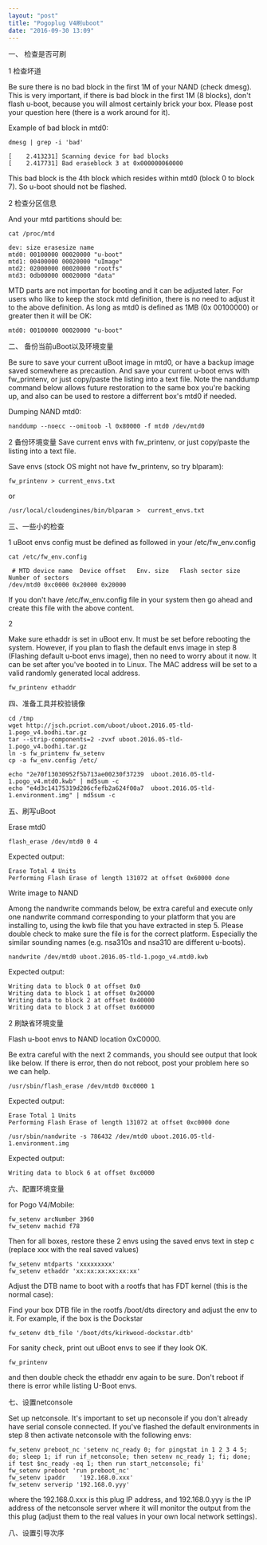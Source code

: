 ```yaml
---
layout: "post"
title: "Pogoplug V4刷uboot"
date: "2016-09-30 13:09"
---
```


一、 检查是否可刷

1 检查坏道

Be sure there is no bad block in the first 1M of your NAND (check dmesg). This is very important, if there is bad block in the first 1M (8 blocks), don't flash u-boot, because you will almost certainly brick your box. Please post your question here (there is a work around for it).

Example of bad block in mtd0:

```
dmesg | grep -i 'bad'

[    2.413231] Scanning device for bad blocks
[    2.417731] Bad eraseblock 3 at 0x000000060000
```

This bad block is the 4th block which resides within mtd0 (block 0 to block 7). So u-boot should not be flashed.

2 检查分区信息

And your mtd partitions should be:

```
cat /proc/mtd

dev: size erasesize name
mtd0: 00100000 00020000 "u-boot"
mtd1: 00400000 00020000 "uImage"
mtd2: 02000000 00020000 "rootfs"
mtd3: 0db00000 00020000 "data"
```

 MTD parts are not importan for booting and it can be adjusted later. For users who like to keep the stock mtd definition, there is no need to adjust it to the above definition. As long as mtd0 is defined as 1MB (0x 00100000) or greater then it will be OK:

```
mtd0: 00100000 00020000 "u-boot"
```

二、 备份当前uBoot以及环境变量

Be sure to save your current uBoot image in mtd0, or have a backup image saved somewhere as precaution. And save your current u-boot envs with fw_printenv, or just copy/paste the listing into a text file. Note the nanddump command below allows future restoration to the same box you're backing up, and also can be used to restore a differrent box's mtd0 if needed.

Dumping NAND mtd0:

```
nanddump --noecc --omitoob -l 0x80000 -f mtd0 /dev/mtd0
```

2 备份环境变量
Save current envs with fw_printenv, or just copy/paste the listing into a text file.

Save envs (stock OS might not have fw_printenv, so try blparam):

```
fw_printenv > current_envs.txt
```
or

```
/usr/local/cloudengines/bin/blparam >  current_envs.txt
```

三、一些小的检查

1
uBoot envs config must be defined as followed in your /etc/fw_env.config

```
cat /etc/fw_env.config

 # MTD device name	Device offset	Env. size	Flash sector size	Number of sectors
/dev/mtd0 0xc0000 0x20000 0x20000
```

If you don't have /etc/fw_env.config file in your system then go ahead and create this file with the above content.


2

Make sure ethaddr is set in uBoot env. It must be set before rebooting the system. However, if you plan to flash the default envs image in step 8 (Flashing default u-boot envs image), then no need to worry about it now. It can be set after you've booted in to Linux. The MAC address will be set to a valid randomly generated local address.

```
fw_printenv ethaddr
```

四、准备工具并校验镜像

```
cd /tmp
wget http://jsch.pcriot.com/uboot/uboot.2016.05-tld-1.pogo_v4.bodhi.tar.gz
tar --strip-components=2 -zvxf uboot.2016.05-tld-1.pogo_v4.bodhi.tar.gz
ln -s fw_printenv fw_setenv
cp -a fw_env.config /etc/

echo "2e70f13030952f5b713ae00230f37239  uboot.2016.05-tld-1.pogo_v4.mtd0.kwb" | md5sum -c
echo "e4d3c14175319d206cfefb2a624f00a7  uboot.2016.05-tld-1.environment.img" | md5sum -c
```


五、刷写uBoot

Erase mtd0

```
flash_erase /dev/mtd0 0 4
```

Expected output:

```
Erase Total 4 Units
Performing Flash Erase of length 131072 at offset 0x60000 done
```

Write image to NAND

Among the nandwrite commands below, be extra careful and execute only one nandwrite command corresponding to your platform that you are installing to, using the kwb file that you have extracted in step 5. Please double check to make sure the file is for the correct platform. Especially the similar sounding names (e.g. nsa310s and nsa310 are different u-boots).

```
nandwrite /dev/mtd0 uboot.2016.05-tld-1.pogo_v4.mtd0.kwb
```

Expected output:

```
Writing data to block 0 at offset 0x0
Writing data to block 1 at offset 0x20000
Writing data to block 2 at offset 0x40000
Writing data to block 3 at offset 0x60000
```

2 刷缺省环境变量

Flash u-boot envs to NAND location 0xC0000.

Be extra careful with the next 2 commands, you should see output that look like below. If there is error, then do not reboot, post your problem here so we can help.

```
/usr/sbin/flash_erase /dev/mtd0 0xc0000 1
```
Expected output:

```
Erase Total 1 Units
Performing Flash Erase of length 131072 at offset 0xc0000 done
```

```
/usr/sbin/nandwrite -s 786432 /dev/mtd0 uboot.2016.05-tld-1.environment.img
```
Expected output:

```
Writing data to block 6 at offset 0xc0000
```

六、配置环境变量

for Pogo V4/Mobile:

```
fw_setenv arcNumber 3960
fw_setenv machid f78
```

Then for all boxes, restore these 2 envs using the saved envs text in step c (replace xxx with the real saved values)

```
fw_setenv mtdparts 'xxxxxxxxx'
fw_setenv ethaddr 'xx:xx:xx:xx:xx:xx'
```

Adjust the DTB name to boot with a rootfs that has FDT kernel (this is the normal case):

Find your box DTB file in the rootfs /boot/dts directory and adjust the env to it. For example, if the box is the Dockstar

```
fw_setenv dtb_file '/boot/dts/kirkwood-dockstar.dtb'
```

For sanity check, print out uBoot envs to see if they look OK.

```
fw_printenv
```

and then double check the ethaddr env again to be sure. Don't reboot if there is error while listing U-Boot envs.

七、设置netconsole

Set up netconsole. It's important to set up neconsole if you don't already have serial console connected. If you've flashed the default environments in step 8 then activate netconsole with the following envs:

```
fw_setenv preboot_nc 'setenv nc_ready 0; for pingstat in 1 2 3 4 5; do; sleep 1; if run if_netconsole; then setenv nc_ready 1; fi; done; if test $nc_ready -eq 1; then run start_netconsole; fi'
fw_setenv preboot 'run preboot_nc'
fw_setenv ipaddr    '192.168.0.xxx'
fw_setenv serverip '192.168.0.yyy'
```




where the 192.168.0.xxx is this plug IP address, and 192.168.0.yyy is the IP address of the netconsole server where it will monitor the output from the this plug (adjust them to the real values in your own local network settings).


八、设置引导次序
